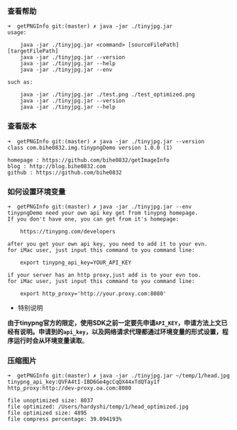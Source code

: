 ### 查看帮助

	➜  getPNGInfo git:(master) ✗ java -jar ./tinyjpg.jar
	usage:
	
		java -jar ./tinyjpg.jar <command> [sourceFilePath] [targetFilePath]
		java -jar ./tinyjpg.jar --version
		java -jar ./tinyjpg.jar --help
		java -jar ./tinyjpg.jar --env
	
	such as:
	
		java -jar ./tinyjpg.jar ./test.png ./test_optimized.png
		java -jar ./tinyjpg.jar --version
		java -jar ./tinyjpg.jar --help			
			
### 查看版本

	➜  getPNGInfo git:(master) ✗ java -jar ./tinyjpg.jar --version
	class com.bihe0832.img.tinypngDemo version 1.0.0 (1)
	
	homepage : https://github.com/bihe0832/getImageInfo
	blog : http://blog.bihe0832.com
	github : https://github.com/bihe0832
	
### 如何设置环境变量

	➜  getPNGInfo git:(master) ✗ java -jar ./tinyjpg.jar --env
	tinypngDemo need your own api key get from tinypng homepage.
	If you don't have one, you can get from it's homepage:
	
		https://tinypng.com/developers
	
	after you get your own api key, you need to add it to your evn.
	for iMac user, just input this command to you command line:
	
		export tinypng_api_key=YOUR_API_KEY
	
	if your server has an http proxy,just add is to your evn too.
	for iMac user, just input this command to you command line:
	
		export http_proxy='http://your.proxy.com:8080'

- 特别说明

**由于tinypng官方的限定，使用SDK之前一定要先申请`API_KEY`，申请方法上文已经有说明。申请到的`api_key`，以及网络请求代理都通过环境变量的形式设置，程序运行时会从环境变量读取**。
		
### 压缩图片

	➜  getPNGInfo git:(master) ✗ java -jar ./tinyjpg.jar ~/temp/1/head.jpg
	tinypng_api_key:QVFA4tI-IBD6Ge4gcCqQX44xTdQTay1f
	http_proxy:http://dev-proxy.oa.com:8080
	
	file unoptimized size: 8037
	file optimized: /Users/hardyshi/temp/1/head_optimized.jpg
	file optimized size: 4895
	file compress percentage: 39.094193%
		


